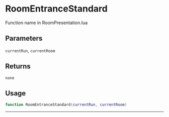 # RoomEntranceStandard
Function name in RoomPresentation.lua
## Parameters
`currentRun`, `currentRoom`
## Returns
`none`
## Usage
```lua
function RoomEntranceStandard(currentRun, currentRoom)
```
---
